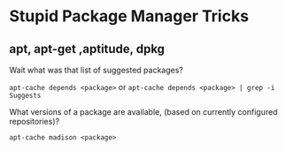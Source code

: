 # Stupid Package Manager Tricks

## apt, apt-get ,aptitude, dpkg

Wait what was that list of suggested packages?

`apt-cache depends <package>`
or
`apt-cache depends <package> | grep -i Suggests`

What versions of a package are available, (based on currently configured repositories)?

`apt-cache madison <package>`
